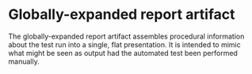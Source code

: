 # Globally-expanded report artifact

The globally-expanded report artifact assembles procedural information about the test run into a single, flat presentation.  It is intended to mimic what might be seen as output had the automated test been performed manually.
